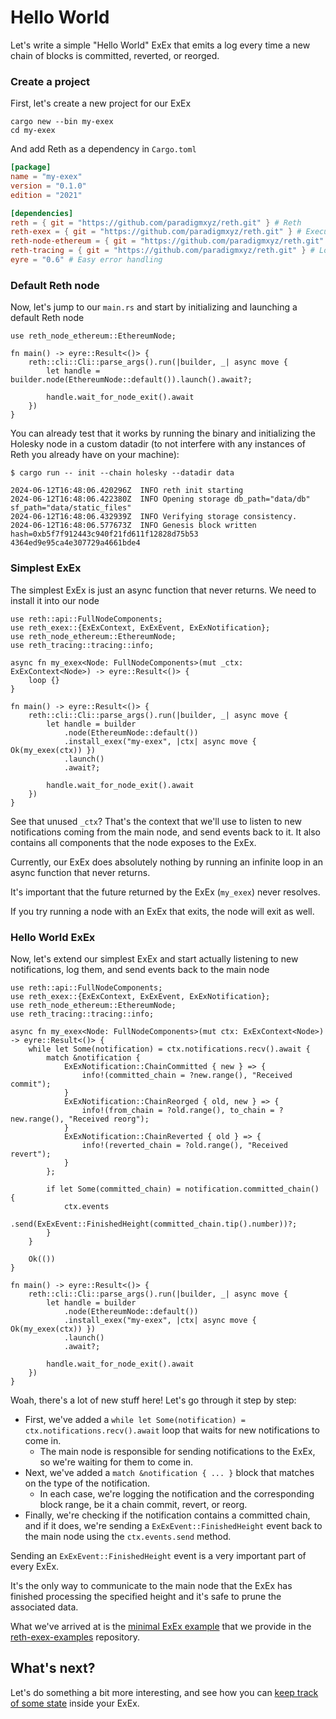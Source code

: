 # Hello World

Let's write a simple "Hello World" ExEx that emits a log every time a new chain of blocks is committed, reverted, or reorged.

### Create a project

First, let's create a new project for our ExEx

```console
cargo new --bin my-exex
cd my-exex
```

And add Reth as a dependency in `Cargo.toml`

```toml
[package]
name = "my-exex"
version = "0.1.0"
edition = "2021"

[dependencies]
reth = { git = "https://github.com/paradigmxyz/reth.git" } # Reth
reth-exex = { git = "https://github.com/paradigmxyz/reth.git" } # Execution Extensions
reth-node-ethereum = { git = "https://github.com/paradigmxyz/reth.git" } # Ethereum Node implementation
reth-tracing = { git = "https://github.com/paradigmxyz/reth.git" } # Logging
eyre = "0.6" # Easy error handling
```

### Default Reth node

Now, let's jump to our `main.rs` and start by initializing and launching a default Reth node

```rust,norun,noplayground,ignore
use reth_node_ethereum::EthereumNode;

fn main() -> eyre::Result<()> {
    reth::cli::Cli::parse_args().run(|builder, _| async move {
        let handle = builder.node(EthereumNode::default()).launch().await?;

        handle.wait_for_node_exit().await
    })
}
```

You can already test that it works by running the binary and initializing the Holesky node in a custom datadir
(to not interfere with any instances of Reth you already have on your machine):

```console
$ cargo run -- init --chain holesky --datadir data

2024-06-12T16:48:06.420296Z  INFO reth init starting
2024-06-12T16:48:06.422380Z  INFO Opening storage db_path="data/db" sf_path="data/static_files"
2024-06-12T16:48:06.432939Z  INFO Verifying storage consistency.
2024-06-12T16:48:06.577673Z  INFO Genesis block written hash=0xb5f7f912443c940f21fd611f12828d75b53
4364ed9e95ca4e307729a4661bde4
```

### Simplest ExEx

The simplest ExEx is just an async function that never returns. We need to install it into our node

```rust,norun,noplayground,ignore
use reth::api::FullNodeComponents;
use reth_exex::{ExExContext, ExExEvent, ExExNotification};
use reth_node_ethereum::EthereumNode;
use reth_tracing::tracing::info;

async fn my_exex<Node: FullNodeComponents>(mut _ctx: ExExContext<Node>) -> eyre::Result<()> {
    loop {}
}

fn main() -> eyre::Result<()> {
    reth::cli::Cli::parse_args().run(|builder, _| async move {
        let handle = builder
            .node(EthereumNode::default())
            .install_exex("my-exex", |ctx| async move { Ok(my_exex(ctx)) })
            .launch()
            .await?;

        handle.wait_for_node_exit().await
    })
}
```

See that unused `_ctx`? That's the context that we'll use to listen to new notifications coming from the main node,
and send events back to it. It also contains all components that the node exposes to the ExEx.

Currently, our ExEx does absolutely nothing by running an infinite loop in an async function that never returns.

<div class="warning">

It's important that the future returned by the ExEx (`my_exex`) never resolves.

If you try running a node with an ExEx that exits, the node will exit as well.

</div>

### Hello World ExEx

Now, let's extend our simplest ExEx and start actually listening to new notifications, log them, and send events back to the main node

```rust,norun,noplayground,ignore
use reth::api::FullNodeComponents;
use reth_exex::{ExExContext, ExExEvent, ExExNotification};
use reth_node_ethereum::EthereumNode;
use reth_tracing::tracing::info;

async fn my_exex<Node: FullNodeComponents>(mut ctx: ExExContext<Node>) -> eyre::Result<()> {
    while let Some(notification) = ctx.notifications.recv().await {
        match &notification {
            ExExNotification::ChainCommitted { new } => {
                info!(committed_chain = ?new.range(), "Received commit");
            }
            ExExNotification::ChainReorged { old, new } => {
                info!(from_chain = ?old.range(), to_chain = ?new.range(), "Received reorg");
            }
            ExExNotification::ChainReverted { old } => {
                info!(reverted_chain = ?old.range(), "Received revert");
            }
        };

        if let Some(committed_chain) = notification.committed_chain() {
            ctx.events
                .send(ExExEvent::FinishedHeight(committed_chain.tip().number))?;
        }
    }

    Ok(())
}

fn main() -> eyre::Result<()> {
    reth::cli::Cli::parse_args().run(|builder, _| async move {
        let handle = builder
            .node(EthereumNode::default())
            .install_exex("my-exex", |ctx| async move { Ok(my_exex(ctx)) })
            .launch()
            .await?;

        handle.wait_for_node_exit().await
    })
}
```

Woah, there's a lot of new stuff here! Let's go through it step by step:

- First, we've added a `while let Some(notification) = ctx.notifications.recv().await` loop that waits for new notifications to come in.
   - The main node is responsible for sending notifications to the ExEx, so we're waiting for them to come in.
- Next, we've added a `match &notification { ... }` block that matches on the type of the notification.
   - In each case, we're logging the notification and the corresponding block range, be it a chain commit, revert, or reorg.
- Finally, we're checking if the notification contains a committed chain, and if it does, we're sending a `ExExEvent::FinishedHeight` event back to the main node using the `ctx.events.send` method.

<div class="warning">

Sending an `ExExEvent::FinishedHeight` event is a very important part of every ExEx.

It's the only way to communicate to the main node that the ExEx has finished processing the specified height
and it's safe to prune the associated data.

</div>

What we've arrived at is the [minimal ExEx example](https://github.com/paradigmxyz/reth-exex-examples/blob/4f3498f0cc00e038d6d8c32cd94fe82788862f49/minimal/src/main.rs) that we provide in the [reth-exex-examples](https://github.com/paradigmxyz/reth-exex-examples) repository.

## What's next?

Let's do something a bit more interesting, and see how you can [keep track of some state](./tracking-state.md) inside your ExEx.
